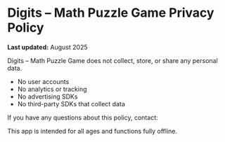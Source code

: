 # Digits – Math Puzzle Game Privacy Policy
**Last updated:** August 2025

Digits – Math Puzzle Game does not collect, store, or share any personal data.

- No user accounts  
- No analytics or tracking  
- No advertising SDKs  
- No third-party SDKs that collect data

If you have any questions about this policy, contact:
**<your email address>**

This app is intended for all ages and functions fully offline.
